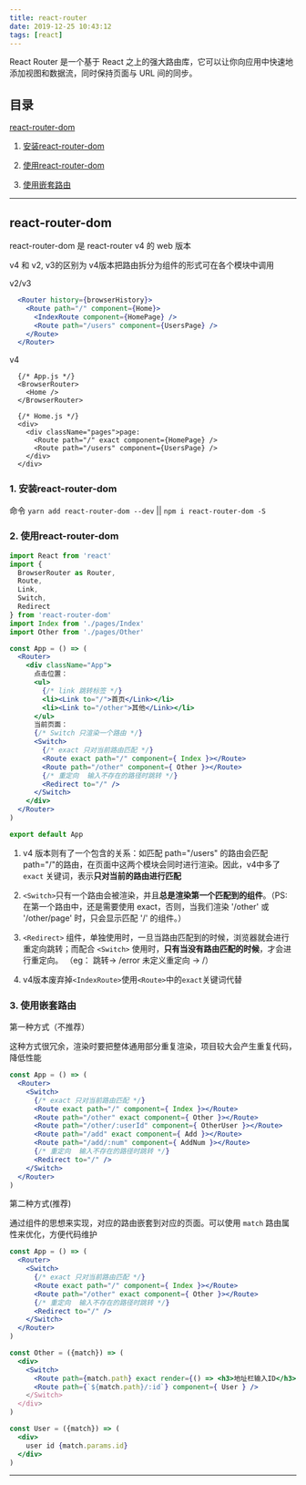 ```yaml
---
title: react-router
date: 2019-12-25 10:43:12
tags: [react]
---
```


React Router 是一个基于 React 之上的强大路由库，它可以让你向应用中快速地添加视图和数据流，同时保持页面与 URL 间的同步。
<!-- more -->
## 目录

[react-router-dom](#react-router-dom)

1. [安装react-router-dom](#1-安装react-router-dom)

2. [使用react-router-dom](#2-使用react-router-dom)

3. [使用嵌套路由](#3-使用嵌套路由)

***

## react-router-dom

react-router-dom 是 react-router v4 的 web 版本

v4 和 v2, v3的区别为 v4版本把路由拆分为组件的形式可在各个模块中调用

v2/v3

```jsx
  <Router history={browserHistory}>
    <Route path="/" component={Home}>
      <IndexRoute component={HomePage} />
      <Route path="/users" component={UsersPage} />
    </Route>
  </Router>
```

v4

```JSX
  {/* App.js */}
  <BrowserRouter>
    <Home />
  </BrowserRouter>

  {/* Home.js */}
  <div>
    <div className="pages">page:
      <Route path="/" exact component={HomePage} />
      <Route path="/users" component={UsersPage} />
    </div>
  </div>
```

### 1. 安装react-router-dom

命令 `yarn add react-router-dom --dev` || `npm i react-router-dom -S`

### 2. 使用react-router-dom

```jsx
import React from 'react'
import {
  BrowserRouter as Router,
  Route,
  Link,
  Switch,
  Redirect
} from 'react-router-dom'
import Index from './pages/Index'
import Other from './pages/Other'

const App = () => (
  <Router>
    <div className="App">
      点击位置：
      <ul>
        {/* link 跳转标签 */}
        <li><Link to="/">首页</Link></li>
        <li><Link to="/other">其他</Link></li>
      </ul>
      当前页面：
      {/* Switch 只渲染一个路由 */}
      <Switch>
        {/* exact 只对当前路由匹配 */}
        <Route exact path="/" component={ Index }></Route>
        <Route path="/other" component={ Other }></Route>
        {/* 重定向  输入不存在的路径时跳转 */}
        <Redirect to="/" />
      </Switch>
    </div>
  </Router>
)

export default App

```

1. v4 版本则有了一个包含的关系：如匹配 path="/users" 的路由会匹配 path="/"的路由，在页面中这两个模块会同时进行渲染。因此，v4中多了 `exact` 关键词，表示**只对当前的路由进行匹配**

2. `<Switch>`只有一个路由会被渲染，并且**总是渲染第一个匹配到的组件**。（PS: 在第一个路由中，还是需要使用 exact，否则，当我们渲染 '/other' 或 '/other/page' 时，只会显示匹配 '/' 的组件。）

3. `<Redirect>` 组件，单独使用时，一旦当路由匹配到的时候，浏览器就会进行重定向跳转；而配合 `<Switch>` 使用时，**只有当没有路由匹配的时候**，才会进行重定向。 （eg： 跳转-> /error  未定义重定向 -> /）

4. v4版本废弃掉`<IndexRoute>`使用`<Route>`中的`exact`关键词代替

### 3. 使用嵌套路由

第一种方式（不推荐）

这种方式很冗余，渲染时要把整体通用部分重复渲染，项目较大会产生重复代码，降低性能

```jsx
const App = () => (
  <Router>
    <Switch>
      {/* exact 只对当前路由匹配 */}
      <Route exact path="/" component={ Index }></Route>
      <Route path="/other" exact component={ Other }></Route>
      <Route path="/other/:userId" component={ OtherUser }></Route>
      <Route path="/add" exact component={ Add }></Route>
      <Route path="/add/:num" component={ AddNum }></Route>
      {/* 重定向  输入不存在的路径时跳转 */}
      <Redirect to="/" />
    </Switch>
  </Router>
)
```

第二种方式(推荐)

通过组件的思想来实现，对应的路由嵌套到对应的页面。可以使用 `match` 路由属性来优化，方便代码维护

```jsx
const App = () => (
  <Router>
    <Switch>
      {/* exact 只对当前路由匹配 */}
      <Route exact path="/" component={ Index }></Route>
      <Route path="/other" exact component={ Other }></Route>
      {/* 重定向  输入不存在的路径时跳转 */}
      <Redirect to="/" />
    </Switch>
  </Router>
)

const Other = ({match}) => (
  <div>
    <Switch>
      <Route path={match.path} exact render={() => <h3>地址栏输入ID</h3> />
      <Route path={`${match.path}/:id`} component={ User } />
    </Switch>
  </div>
)

const User = ({match}) => (
  <div>
    user id {match.params.id}
  </div>
)
```

***
